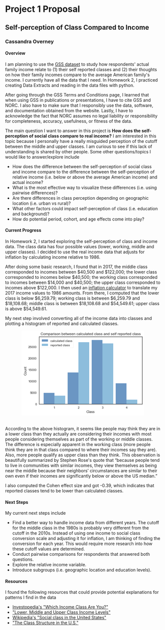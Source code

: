 # Project 1 Proposal

## Self-perception of Class Compared to Income

### Cassandra Overney

#### Overview

I am planning to use the [GSS dataset](https://gssdataexplorer.norc.org/) to study how respondents' actual family income relate to (1) their self reported classes and (2) their thoughts on how their family incomes compare to the average American family's income. I currently have all the data that I need. In Homework 2, I practiced creating Data Extracts and reading in the data files with python.   

After going through the GSS Terms and Conditions page, I learned that when using GSS in publications or presentations, I have to cite GSS and NORC. I also have to make sure that I responsibly use the data, software, and documentation obtained from the website. Lastly, I have to acknowledge the fact that NORC assumes no legal liability or responsibility for completeness, accuracy, usefulness, or fitness of the data.

The main question I want to answer in this project is **How does the self-perception of social class compare to real income?** I am interested in this topic because I personally have a really misguided perception of the cutoff between the middle and upper classes. I am curious to see if this lack of understanding is shared by other people. Some other questions/topics I would like to answer/explore include
- How does the difference between the self-perception of social class and income compare to the difference between the self-perception of relative income (i.e. below or above the average American income) and actual income?
- What is the most effective way to visualize these differences (i.e. using pairwise differences)?
- Are there differences in class perception depending on geographic location (i.e. urban vs rural)?
- What other factors could impact self-perception of class (i.e. education and background)?
- How do potential period, cohort, and age effects come into play?

#### Current Progress
In Homework 2, I started exploring the self-perception of class and income data. The class data has four possible values (lower, working, middle and upper classes). I decided to use the real income data that adjusts for inflation by calculating income relative to 1986.

After doing some basic research, I found that in 2017, the middle class corresponded to incomes between $40,500 and $122,000; the lower class corresponded to incomes below $40,500; the working class corresponded to incomes between $14,000 and $40,500; the upper class corresponded to incomes above $122,000. I then used an [inflation calculator](https://www.usinflationcalculator.com/) to translate my 2017 income values to 1986 amounts. From there, I computed that the lower class is below $6,259.79; working class is between $6,259.79 and $18,108.68; middle class is between $18,108.68 and $54,549.61; upper class is above $54,549.61.

My next step involved converting all of the income data into classes and plotting a histogram of reported and calculated classes.    

<div style="text-align:center"><img src ="Project1Figures/histogram.png"/></div>

<br>

According to the above histogram, it seems like people may think they are in a lower class than they actually are considering their incomes with most people considering themselves as part of the working or middle classes. The difference is especially apparent in the working class (more people think they are in that class compared to where their incomes say they are). Also, more people qualify as upper class than they think. This observation is beautifully summarized by Stephen Rose's quote that “because people tend to live in communities with similar incomes, they view themselves as being near the middle because their neighbors’ circumstances are similar to their own even if their incomes are significantly below or above the US median.”

I also computed the Cohen effect size and got -0.39, which indicates that reported classes tend to be lower than calculated classes.  

#### Next Steps
My current next steps include
- Find a better way to handle income data from different years. The cutoff for the middle class in the 1980s is probably very different from the cutoff in the 2010s. Instead of using one income to social class conversion scale and adjusting it for inflation, I am thinking of finding the conversion for each year. This would require more research into how these cutoff values are determined.
- Conduct pairwise comparisons for respondents that answered both questions.
- Explore the relative income variable.
- Introduce subgroups (i.e. geographic location and education levels).

#### Resources
I found the following resources that could provide potential explanations for patterns I find in the data
- [Investopedia's "Which Income Class Are You?"](https://www.investopedia.com/financial-edge/0912/which-income-class-are-you.aspx)
- ["Lower, Middle and Upper Class Income Levels"](https://finance.zacks.com/lower-middle-upper-class-income-levels-9877.html)
- [Wikipedia's "Social class in the United States"](https://en.wikipedia.org/wiki/Social_class_in_the_United_States)
- ["The Class Structure in the U.S."](https://courses.lumenlearning.com/boundless-sociology/chapter/the-class-structure-in-the-u-s/)
